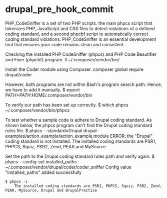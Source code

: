 # drupal_pre_hook_commit

PHP_CodeSniffer is a set of two PHP scripts. the main phpcs script that tokenizes PHP, JavaScript and CSS files to detect violations of a defined coding standard, and a second phpcbf script to automatically correct coding standard violations. PHP_CodeSniffer is an essential development tool that ensures your code remains clean and consistent.

Checking the installed PHP CodeSniffer (phpcs) and PHP Code Beautifier and Fixer (phpcbf) program.
	ll ~/.composer/vendor/bin/

Install the Coder module using Composer.
	composer global require drupal/coder

However, both programs are not within Bash's program search path. Hence, we have to add it manually.
	$ export PATH=$PATH:$HOME/.composer/vendor/bin

To verify our path has been set up correctly.
	$ which phpcs
		~/.composer/vendor/bin/phpcs

To test whether a sample code is adhere to Drupal coding standard. As shown below, the phpcs program can't find the Drupal coding standard rules file.
	$ phpcs --standard=Drupal drupal-examples/action_example/action_example.module
		ERROR: the "Drupal" coding standard is not installed. The installed coding standards are PSR1, PHPCS, Squiz, PSR2, Zend, PEAR and MySource

Set the path to the Drupal coding standard rules path and verify again.
	$ phpcs --config-set installed_paths ~/.composer/vendor/drupal/coder/coder_sniffer
		Config value "installed_paths" added successfully

	$ phpcs -i
		The installed coding standards are PSR1, PHPCS, Squiz, PSR2, Zend, PEAR, MySource, Drupal and DrupalPractice

